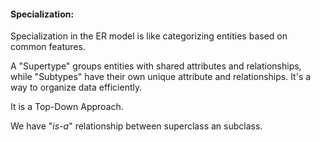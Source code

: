 #### Specialization:

Specialization in the ER model is like categorizing entities based on common features.

A "Supertype" groups entities with shared attributes and relationships, while "Subtypes" have their own unique attribute and relationships. It's a way to organize data efficiently.

It is a Top-Down Approach.

We have "_is-a_" relationship between superclass an subclass.